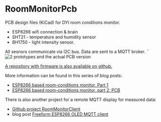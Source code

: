 # RoomMonitorPcb

PCB design files (KiCad) for DYI room conditions monitor. 

- ESP8266 wifi connection & brain
- SHT21 - temperature and humidity sensor
- BH1750 - light intensity sensor.

All sesnors communicate via I2C bus. Data are sent to a MQTT broker.
¯
![2 prototypes and the actual PCB version](img/devices.jpg)

[A repository with firmware is also available on github.](https://github.com/josefadamcik/RoomMonitor)

More information can be found in this series of blog posts:

- [ESP8266 based room-conditions monitor, Part 1](https://josef-adamcik.cz/electronics/esp8266-based-room-conditions-monitor-part-1.html)
- [ESP8266 based room-conditions monitor, part 2: PCB](https://josef-adamcik.cz/electronics/esp8266-based-room-conditions-monitor-part-2.html)


There is also another project for a remote MQTT display for measured data:

- [Github project RoomMonitorClient](https://github.com/josefadamcik/RoomMonitorClient)
- blog post [Freeform ESP8266 OLED MQTT client](https://josef-adamcik.cz/electronics/freeform-esp8266-based-mqtt-oled-client.html)

